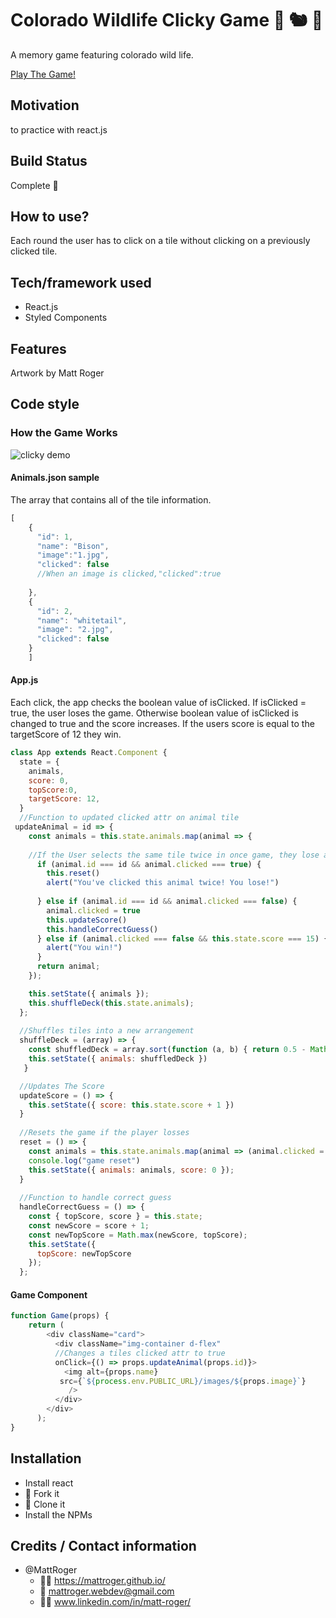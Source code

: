 # Colorado Wildlife Clicky Game :deer: :chipmunk:	:eagle:	
A memory game featuring colorado wild life.

[Play The Game!](https://clickygame9999.herokuapp.com/)

## Motivation
to practice with react.js

## Build Status
Complete :checkered_flag:

## How to use?
Each round the user has to click on a tile without clicking on a previously clicked tile.

## Tech/framework used
* React.js 
* Styled Components

## Features
Artwork by Matt Roger

## Code style

### How the Game Works
![clicky demo](https://github.com/MattRoger/screenshots/blob/master/clicky/demo.gif?raw=true)

#### Animals.json sample
The array that contains all of the tile information.

```javascript
[
    {
      "id": 1,
      "name": "Bison",
      "image":"1.jpg",
      "clicked": false
      //When an image is clicked,"clicked":true
      
    },
    {
      "id": 2,
      "name": "whitetail",
      "image": "2.jpg",
      "clicked": false
    }
    ]
````
#### App.js
Each click, the app checks the boolean value of isClicked. If isClicked = true, the user loses the game. Otherwise boolean value of isClicked is changed to true and the score increases. If the users score is equal to the targetScore of 12 they win.

````javascript
class App extends React.Component {
  state = {
    animals,
    score: 0,
    topScore:0,
    targetScore: 12,
  }
  //Function to updated clicked attr on animal tile
 updateAnimal = id => {
    const animals = this.state.animals.map(animal => {
    
    //If the User selects the same tile twice in once game, they lose and the game is reset
      if (animal.id === id && animal.clicked === true) {
        this.reset()
        alert("You've clicked this animal twice! You lose!")
        
      } else if (animal.id === id && animal.clicked === false) {
        animal.clicked = true
        this.updateScore()
        this.handleCorrectGuess()
      } else if (animal.clicked === false && this.state.score === 15) {
        alert("You win!")
      }
      return animal;
    });

    this.setState({ animals });
    this.shuffleDeck(this.state.animals);
  };
  
  //Shuffles tiles into a new arrangement
  shuffleDeck = (array) => {
    const shuffledDeck = array.sort(function (a, b) { return 0.5 - Math.random() });
    this.setState({ animals: shuffledDeck })
   }

  //Updates The Score
  updateScore = () => {
    this.setState({ score: this.state.score + 1 })
  }
  
  //Resets the game if the player losses
  reset = () => {
    const animals = this.state.animals.map(animal => (animal.clicked = false))
    console.log("game reset")
    this.setState({ animals: animals, score: 0 });
  }
  
  //Function to handle correct guess
  handleCorrectGuess = () => {
    const { topScore, score } = this.state;
    const newScore = score + 1;
    const newTopScore = Math.max(newScore, topScore);
    this.setState({           
      topScore: newTopScore
    });
  };

````

#### Game Component

```javascript
function Game(props) {
    return (
        <div className="card">
          <div className="img-container d-flex" 
          //Changes a tiles clicked attr to true
          onClick={() => props.updateAnimal(props.id)}>
            <img alt={props.name} 
           src={`${process.env.PUBLIC_URL}/images/${props.image}`}
             />
          </div>
        </div>    
      );
}
````


## Installation
* Install react
* :trident: Fork it
* :sheep: Clone it
* Install the NPMs



## Credits / Contact information
* @MattRoger 
  * :man_office_worker: https://mattroger.github.io/
  * :e-mail: mattroger.webdev@gmail.com
  * :man_office_worker: www.linkedin.com/in/matt-roger/

